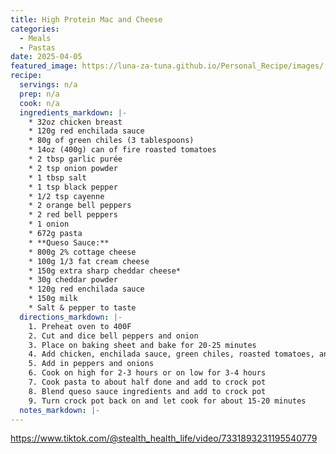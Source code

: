 ```yaml
---
title: High Protein Mac and Cheese
categories: 
  - Meals
  - Pastas
date: 2025-04-05
featured_image: https://luna-za-tuna.github.io/Personal_Recipe/images/
recipe:
  servings: n/a
  prep: n/a
  cook: n/a
  ingredients_markdown: |-
    * 32oz chicken breast
    * 120g red enchilada sauce
    * 80g of green chiles (3 tablespoons)
    * 14oz (400g) can of fire roasted tomatoes
    * 2 tbsp garlic purée
    * 2 tsp onion powder
    * 1 tbsp salt
    * 1 tsp black pepper
    * 1/2 tsp cayenne 
    * 2 orange bell peppers
    * 2 red bell peppers
    * 1 onion
    * 672g pasta
    * **Queso Sauce:**
    * 800g 2% cottage cheese
    * 100g 1/3 fat cream cheese
    * 150g extra sharp cheddar cheese*
    * 30g cheddar powder
    * 120g red enchilada sauce
    * 150g milk
    * Salt & pepper to taste
  directions_markdown: |-
    1. Preheat oven to 400F
    2. Cut and dice bell peppers and onion
    3. Place on baking sheet and bake for 20-25 minutes
    4. Add chicken, enchilada sauce, green chiles, roasted tomatoes, and garlic puree to a crock pot
    5. Add in peppers and onions
    6. Cook on high for 2-3 hours or on low for 3-4 hours
    7. Cook pasta to about half done and add to crock pot
    8. Blend queso sauce ingredients and add to crock pot
    9. Turn crock pot back on and let cook for about 15-20 minutes
  notes_markdown: |-
---
```

https://www.tiktok.com/@stealth_health_life/video/7331893231195540779
